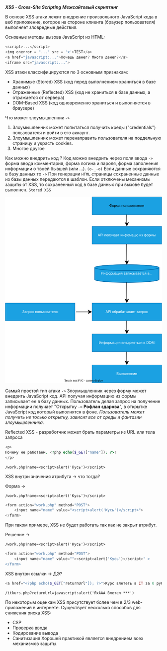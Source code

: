 *__XSS - Cross-Site Scripting__*
*__Межсайтовый скриптинг__*

В основе XSS атаки лежит внедрение произвольного JavaScript кода в веб приложение, которое на стороне клиента (браузер пользователя) выполняет зловредные действия.

Основные методы вызова JavaScript из HTML:
```JavaScript
<script>...</script>
<img onerror = "..." src = 'x'>TEST</a>
<a href="javascript:...">Хочешь денег? Много денег?</a>
<iframe src="javascript:...">
```

XSS атаки классифицируются по 3 основным признакам:
- Хранимые (Stored) XSS (код перед выполнением храниться в базе данных)
- Отраженные (Reflected) XSS (код не храниться в базе данных, а отражается от сервера)
- DOM-Based XSS (код одновременно храниться и выполняется в браузере)

Что может злоумышленник `->`
1. Злоумышленник может попытаться получить креды ("credentials") пользователя и войти в его аккаунт.
2. Злоумышленник может перенаправить пользователя на поддельную страницу и украсть cookies.
3. Многое другое

Как можно внедрить код ? Код можно внедрить через поля ввода `->` форма ввода комментария, форма логина и пароля, форма заполнения информации о твоей бывшей (или …). `(o-_-o)` Если данные сохраняются в базу данных то `->` При генерации `HTML` страницы сохраненные данные из базы данных передаются в шаблон. Если отключены механизмы защиты от XSS, то сохраненный код в базе данных при вызове будет выполнен. `Stored XSS`

![SVG](diagrams/XSS.svg)

Самый простой тип атаки `->` Злоумышленник через форму может внедрить JavaScript код. API получая информацию из формы записывает ее в базу данных. Пользователь делая запрос на получение информации получает "Открытку `->` **Рофлан здарова**", в открытке  JavaScript код который выполнятся в фоне. _Пользователь может получить не только открытку, зависит все от среды и фантазии злоумышленника._

Reflected XSS -  разработчик может брать параметры из URL или тела запроса

```PHP
<p>
Почему не работаем, <?php echo($_GET["name"]); ?>!
</p>
```

```URL
/work.php?name=<script>alert('Пусь')</script>
```

XSS внутри значения атрибута -> что тогда?

Форма ->
```URL
/work.php?name=<script>alert('Кусь')</script>
```

```PHP
<form action="work.php" method="POST">
	<input name="name" value="<script>alert('Кусь')</script>">
</form>
```

При таком примере, XSS не будет работать так как не закрыт атрибут.

Решение ->

```URL
/work.php?name=<script>alert('Кусь')</script>
```

```PHP
<form action="work.php" method="POST">
	<input name="name" value=""><script>alert('Кусь')</script>" >
</form>
```

XSS внутри ссылки -> ДЭ?

```PHP
<a href="<?php echo($_GET["returnUrl"]); ?>">Курс влететь в IT за 0 рублей </a>
```

```URL
/itkurs.php?returnUrl=javascript:alert('ЯхААА Влетел ***')
```


По некоторым оценкам XSS присутствует более чем в 2/3 web-приложений в интернете.
Существует несколько способов для снижения риска XSS: 
- CSP
- Проверка ввода 
- Кодирование вывода 
- Санитизация
Хорошей практикой является внедрением всех механизмов защиты.
